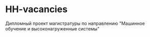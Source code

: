 # HH-vacancies
Дипломный проект магистратуры по направлению "Машинное обучение и высоконагруженные системы"

